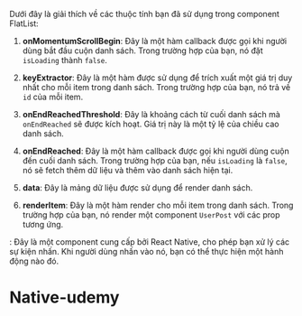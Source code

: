 Dưới đây là giải thích về các thuộc tính bạn đã sử dụng trong component FlatList:

1. **onMomentumScrollBegin**: Đây là một hàm callback được gọi khi người dùng bắt đầu cuộn danh sách. Trong trường hợp của bạn, nó đặt `isLoading` thành `false`.

2. **keyExtractor**: Đây là một hàm được sử dụng để trích xuất một giá trị duy nhất cho mỗi item trong danh sách. Trong trường hợp của bạn, nó trả về `id` của mỗi item.

3. **onEndReachedThreshold**: Đây là khoảng cách từ cuối danh sách mà `onEndReached` sẽ được kích hoạt. Giá trị này là một tỷ lệ của chiều cao danh sách.

4. **onEndReached**: Đây là một hàm callback được gọi khi người dùng cuộn đến cuối danh sách. Trong trường hợp của bạn, nếu `isLoading` là `false`, nó sẽ fetch thêm dữ liệu và thêm vào danh sách hiện tại.

5. **data**: Đây là mảng dữ liệu được sử dụng để render danh sách.

6. **renderItem**: Đây là một hàm render cho mỗi item trong danh sách. Trong trường hợp của bạn, nó render một component `UserPost` với các prop tương ứng.

<Pressable>: Đây là một component cung cấp bởi React Native, cho phép bạn xử lý các sự kiện nhấn. Khi người dùng nhấn vào nó, bạn có thể thực hiện một hành động nào đó.
# Native-udemy

